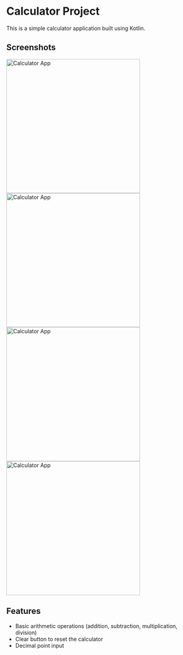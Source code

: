 # Calculator Project

This is a simple calculator application built using Kotlin.

## Screenshots

<img src="https://github.com/user-attachments/assets/4dd8d617-5548-4fdb-b203-b0e6f4edce35" alt="Calculator App" width="350"/>
<img src="https://github.com/user-attachments/assets/760cdbb9-c759-4ef1-9cb5-f63f0cef6f76" alt="Calculator App" width="350"/>
<img src="https://github.com/user-attachments/assets/ab4533b0-174c-4bf6-8198-cbf106fec6b7" alt="Calculator App" width="350"/>
<img src="https://github.com/user-attachments/assets/8b1a2cec-c20d-4678-b175-180f55b33176" alt="Calculator App" width="350"/>

## Features

- Basic arithmetic operations (addition, subtraction, multiplication, division)
- Clear button to reset the calculator
- Decimal point input

